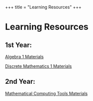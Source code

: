 +++
title = "Learning Resources"
+++
<h1>Learning Resources</h1>

   
<h2>1st Year:</h2>

<p><a href="/subjects/alg1/" class="button">Algebra 1 Materials</a></p>
<p><a href="/subjects/md1/" class="button">Discrete Mathematics 1 Materials</a></p>

<h2>2nd Year:</h2>
<p><a href="/subjects/mct/" class="button">Mathematical Computing Tools Materials</a></p>
